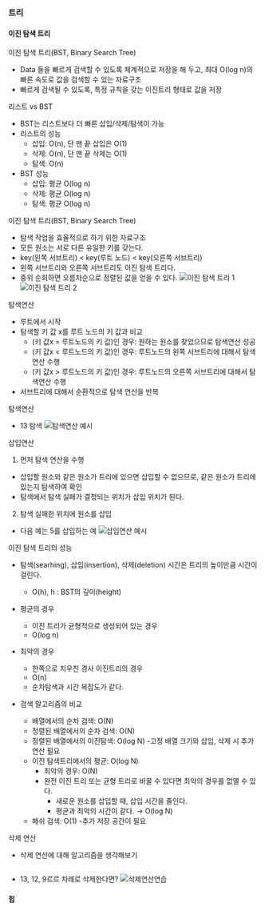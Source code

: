 ### 트리
#### 이진 탐색 트리
이진 탐색 트리(BST, Binary Search Tree)
- Data 들을 빠르게 검색할 수 있도록 체계적으로 저장을 해 두고, 최대 O(log n)의 빠른 속도로 값을 검색할 수 있는 자료구조
- 빠르게 검색될 수 있도록, 특정 규칙을 갖는 이진트리 형태로 값을 저장

리스트 vs BST
- BST는 리스트보다 더 빠른 삽입/삭제/탐색이 가능
- 리스트의 성능
  - 삽입: O(n), 단 맨 끝 삽입은 O(1)
  - 삭제: O(n), 단 맨 끝 삭제는 O(1)
  - 탐색: O(n)
- BST 성능
  - 삽입: 평균 O(log n)
  - 삭제: 평균 O(log n)
  - 탐색: 평균 O(log n)

이진 탐색 트리(BST, Binary Search Tree)
- 탐색 작업을 효율적으로 하기 위한 자료구조
- 모든 원소는 서로 다른 유일한 키를 갖는다.
- key(왼쪽 서브트리) < key(루트 노드) < key(오른쪽 서브트리)
- 왼쪽 서브트리와 오른쪽 서브트리도 이진 탐색 트리다.
- 중위 순회하면 오름차순으로 정렬된 값을 얻을 수 있다.
![이진 탐색 트리 1](이진탐색트리1.png)
![이진 탐색 트리 2](이진탐색트리2.png)

탐색연산
- 루트에서 시작
- 탐색할 키 값 x를 루트 노드의 키 값과 비교
  - (키 값x = 루트노드의 키 값)인 경우: 원하는 원소를 찾았으므로 탐색연산 성공
  - (키 값x < 루트노드의 키 값)인 경우: 루트노드의 왼쪽 서브트리에 대해서 탐색연산 수행
  - (키 값x > 루트노드의 키 값)인 경우: 루트노드의 오른쪽 서브트리에 대해서 탐색연산 수행
- 서브트리에 대해서 순환적으로 탐색 연산을 반복

탐색연산
- 13 탐색
![탐색연산 예시](탐색연산예시.png)

삽입연산
1. 먼저 탐색 연산을 수행
  - 삽입할 원소와 같은 원소가 트리에 있으면 삽입할 수 없으므로, 같은 원소가 트리에 있는지 탐색하여 확인
  - 탐색에서 탐색 실패가 결정되는 위치가 삽입 위치가 된다.
2. 탐색 실패한 위치에 원소를 삽입
  - 다음 예는 5를 삽입하는 예
![삽입연산 예시](삽입연산예시.png)

이진 탐색 트리의 성능
- 탐색(searhing), 삽입(insertion), 삭제(deletion) 시간은 트리의 높이만큼 시간이 걸린다.
  - O(h), h : BST의 깊이(height)
- 평균의 경우
  - 이진 트리가 균형적으로 생성되어 있는 경우
  - O(log n)
- 최악의 경우
  - 한쪽으로 치우친 경사 이진트리의 경우
  - O(n)
  - 순차탐색과 시간 복잡도가 같다.

- 검색 알고리즘의 비교
  - 배열에서의 순차 검색: O(N)
  - 정렬된 배열에서의 순차 검색: O(N)
  - 정렬된 배열에서의 이진탐색: O(log N)
    -고정 배열 크기와 삽입, 삭제 시 추가 연산 필요
  - 이진 탐색트리에서의 평균: O(log N)
    - 최악의 경우: O(N)
    - 완전 이진 트리 또는 균형 트리로 바꿀 수 있다면 최악의 경우를 없앨 수 있다.
      - 새로운 원소를 삽입할 때, 삽입 시간을 줄인다.
      - 평균과 최악의 시간이 같다. → O(log N)
  - 해쉬 검색: O(1)
    -추가 저장 공간이 필요

삭제 연산
- 삭제 연산에 대해 알고리즘을 생각해보기
```python

```
- 13, 12, 9르르 차례로 삭제한다면?
![삭제연산연습](삭제연산.png)

#### 힙
